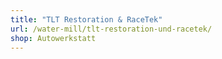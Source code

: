 ```yaml
---
title: "TLT Restoration & RaceTek"
url: /water-mill/tlt-restoration-und-racetek/
shop: Autowerkstatt
---
```

